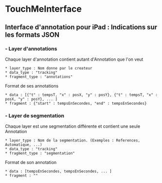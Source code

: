 TouchMeInterface
================

Interface d'annotation pour iPad : Indications sur les formats JSON
--------------------------------


### - Layer d'annotations 

Chaque layer d'annotation contient autant d'Annotation que l'on veut

    * layer_type : Nom donne par le createur
    * data_type : "tracking"
    * fragment_type : "annotations"
    
Format de ses annotations

    * data : [{"t" : tempsT, "x" : posX, "y" : posY}, {"t" : tempsT, "x" : posX, "y" : posY}, ... ]
    * fragment : {"start" : tempsEnSecondes, "end" : tempsEnSecondes}

### - Layer de segmentation
 
Chaque layer est une segmentation différente et contient une seule Annotation

    * layer_type : Nom de la segmentation. (Exemples : References, Automatique, ...)
    * data_type : "tracking"
    * fragment_type : "segmentation"

Format de son annotation

    * data : [tempsEnSecondes, tempsEnSecondes, ... ]
    * fragment : ""
